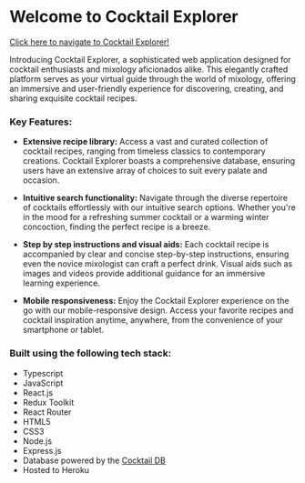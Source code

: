 # Welcome to Cocktail Explorer
[Click here to navigate to Cocktail Explorer!](https://hs-ck-2fb0336fc8da.herokuapp.com/)

Introducing Cocktail Explorer, a sophisticated web application designed for cocktail enthusiasts and mixology aficionados alike. This elegantly crafted platform serves as your virtual guide through the world of mixology, offering an immersive and user-friendly experience for discovering, creating, and sharing exquisite cocktail recipes.

### Key Features:

- **Extensive recipe library:** Access a vast and curated collection of cocktail recipes, ranging from timeless classics to contemporary creations. Cocktail Explorer boasts a comprehensive database, ensuring users have an extensive array of choices to suit every palate and occasion.

- **Intuitive search functionality:** Navigate through the diverse repertoire of cocktails effortlessly with our intuitive search options. Whether you're in the mood for a refreshing summer cocktail or a warming winter concoction, finding the perfect recipe is a breeze.

- **Step by step instructions and visual aids:** Each cocktail recipe is accompanied by clear and concise step-by-step instructions, ensuring even the novice mixologist can craft a perfect drink. Visual aids such as images and videos provide additional guidance for an immersive learning experience.

- **Mobile responsiveness:** Enjoy the Cocktail Explorer experience on the go with our mobile-responsive design. Access your favorite recipes and cocktail inspiration anytime, anywhere, from the convenience of your smartphone or tablet.

### Built using the following tech stack:

- Typescript
- JavaScript
- React.js
- Redux Toolkit
- React Router
- HTML5
- CSS3
- Node.js
- Express.js
- Database powered by the [Cocktail DB](https://www.thecocktaildb.com/)
- Hosted to Heroku